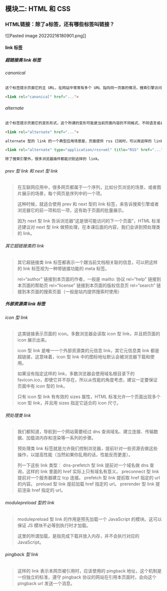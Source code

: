 ## 模块二: HTML 和 CSS

### HTML链接：除了a标签，还有哪些标签叫链接？

![[Pasted image 20220216180901.png]]

#### link 标签
##### 超链接类 link 标签
###### canonical
```html
这个标签提示页面它的主 URL，在网站中常常有多个 URL 指向同一页面的情况，搜索引擎访问这类页面时会去掉重复的页面，这个 link 会提示搜索引擎保留哪一个 URL。

<link rel="canonical" href="...">

```

###### alternate
```html
这个标签提示页面它的变形形式，这个所谓的变形可能是当前页面内容的不同格式、不同语言或者为不同的设备设计的版本，这种 link 通常也是提供给搜索引擎来使用的。

<link rel="alternate" href="...">

alternate 型的 link 的一个典型应用场景是，页面提供 rss 订阅时，可以用这样的 link 来引入：

<link rel="alternate" type="application/rss+xml" title="RSS" href="...">

除了搜索引擎外，很多浏览器插件都能识别这样的 link。
```

###### prev 型 link 和 next 型 link
> 在互联网应用中，很多网页都属于一个序列，比如分页浏览的场景，或者图片展示的场景，每个网页是序列中的一个项。
> 
> 这种时候，就适合使用 prev 和 next 型的 link 标签，来告诉搜索引擎或者浏览器它的前一项和后一项，这有助于页面的批量展示。
> 
> 因为 next 型 link 告诉浏览器“这是很可能访问的下一个页面”，HTML 标准还建议对 next 型 link 做预处理，在本课后面的内容，我们会讲到预处理类的 link。

###### 其它超链接类的 link
> 其它超链接类 link 标签都表示一个跟当前文档相关联的信息，可以把这样的 link 标签视为一种带链接功能的 meta 标签。
> 
> rel=“author” 链接到本页面的作者，一般是 mailto: 协议
> rel=“help” 链接到本页面的帮助页
> rel=“license” 链接到本页面的版权信息页
> rel=“search” 链接到本页面的搜索页面（一般是站内提供搜索时使用）

##### 外部资源类 link 标签
###### icon 型 link
> 这类链接表示页面的 icon。多数浏览器会读取 icon 型 link，并且把页面的 icon 展示出来。
> 
> icon 型 link 是唯一一个外部资源类的元信息 link，其它元信息类 link 都是超链接，这意味着，icon 型 link 中的图标地址默认会被浏览器下载和使用。
> 
> 如果没有指定这样的 link，多数浏览器会使用域名根目录下的 favicon.ico，即使它并不存在，所以从性能的角度考虑，建议一定要保证页面中有 icon 型的 link。
> 
> 只有 icon 型 link 有有效的 sizes 属性，HTML 标准允许一个页面出现多个 icon 型 link，并且用 sizes 指定它适合的 icon 尺寸。

###### 预处理类 link
>我们都知道，导航到一个网站需要经过 dns 查询域名、建立连接、传输数据、加载进内存和渲染等一系列的步骤。
>
>预处理类 link 标签就是允许我们控制浏览器，提前针对一些资源去做这些操作，以提高性能（当然如果你乱用的话，性能反而更差）。
>
> 列一下这些 link 类型：
> dns-prefetch 型 link 提前对一个域名做 dns 查询，这样的 link 里面的 href 实际上只有域名有意义。
> preconnect 型 link 提前对一个服务器建立 tcp 连接。
> prefetch 型 link 提前取 href 指定的 url 的内容。
> preload 型 link 提前加载 href 指定的 url。
> prerender 型 link 提前渲染 href 指定的 url。

###### modulepreload 型的 link
> modulepreload 型 link 的作用是预先加载一个 JavaScript 的模块。这可以保证 JS 模块不必等到执行时才加载。
> 
> 这里的所谓加载，是指完成下载并放入内存，并不会执行对应的 JavaScript。

###### pingback 型 link
>这样的 link 表示本网页被引用时，应该使用的 pingback 地址，这个机制是一份独立的标准，遵守 pingback 协议的网站在引用本页面时，会向这个 pingback url 发送一个消息。

